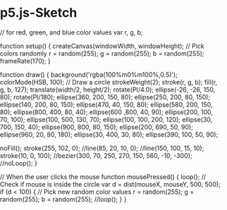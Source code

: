 # p5.js-Sketch
<html>
<head>
  <meta charset="UTF-8">
  <script language="javascript" type="text/javascript" src="libraries/p5.js"></script>
  <!-- uncomment lines below to include extra p5 libraries -->
  <!--<script language="javascript" src="libraries/p5.dom.js"></script>-->
  <!--<script language="javascript" src="libraries/p5.sound.js"></script>-->
  <script language="javascript" type="text/javascript" src="sketch.js"></script>
  <!-- this line removes any default padding and style. you might only need one of these values set. -->
  <style> body {padding: 0; margin: 0;} </style>
</head>

<body>
</body>
</html>
// for red, green, and blue color values
var r, g, b;

function setup() {
  createCanvas(windowWidth, windowHeight);
  // Pick colors randomly
  r = random(255);
  g = random(255);
  b = random(255);
  frameRate(170);
}

function draw() {
  background('rgba(100%m0%m100%,0.5)');
  colorMode(HSB, 100);
  // Draw a circle
  strokeWeight(2);
  stroke(r, g, b);
  fill(r, g, b, 127);
  translate(width/2, height/2);
  rotate(PI/4.0);
  ellipse(-26, -26, 150, 80);
  rotate(PI/180);
  ellipse(360, 200, 150, 80);
  ellipse(250, 200, 80, 150);
  ellipse(140, 200, 80, 150);
  ellipse(470, 40, 150, 80);
  ellipse(580, 200, 150, 80);
  ellipse(800, 400, 80, 40);
  ellipse(600 ,800, 40, 90);
  ellipse(200, 100, 70, 100);
  ellipse(100, 500, 130, 70);
  ellipse(100, 100, 200, 120);
  ellipse(30, 700, 150, 40);
  ellipse(900, 800, 80, 150);
  ellipse(200, 690, 50, 90);
  ellipse(960, 20, 80, 180);
  ellipse(30, 400, 30, 80);
  ellipse(390, 100, 50, 90);
  
  
  noFill();
  stroke(255, 102, 0);
  //line(85, 20, 10, 0);
  //line(150, 100, 15, 10);
  stroke(10, 0, 100);
  //bezier(300, 70, 250, 270, 150, 560, -10, -300);
  //noLoop();
}

// When the user clicks the mouse
function mousePressed() {
	loop();
  // Check if mouse is inside the circle
var  d = dist(mouseX, mouseY, 500, 500);
  if (d < 100) {
    // Pick new random color values
    r = random(255);
    g = random(255);
    b = random(255);
    //loop();
  }
}
